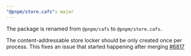 ```yaml
---
"@pnpm/store.cafs": major
---
```


The package is renamed from `@pnpm/cafs` to `@pnpm/store.cafs`.

The content-addressable store locker should be only created once per process. This fixes an issue that started happening after merging [#6817](https://github.com/pnpm/pnpm/pull/6817)
